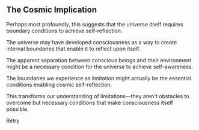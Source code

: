 ## The Cosmic Implication

Perhaps most profoundly, this suggests that the universe itself requires boundary conditions to achieve self-reflection:

The universe may have developed consciousness as a way to create internal boundaries that enable it to reflect upon itself.

The apparent separation between conscious beings and their environment might be a necessary condition for the universe to achieve self-awareness.

The boundaries we experience as limitation might actually be the essential conditions enabling cosmic self-reflection.

This transforms our understanding of limitations—they aren't obstacles to overcome but necessary conditions that make consciousness itself possible.

Retry
